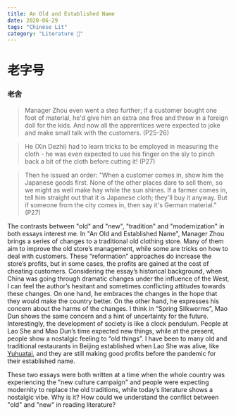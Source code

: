 ```yaml
---
title: An Old and Established Name
date: 2020-06-29
tags: "Chinese Lit"
category: "Literature 📖"
---
```


# 老字号

### 老舍

>   Manager Zhou even went a step further; if a customer bought one foot of material, he'd give him an extra one free and throw in a foreign doll for the kids. And now all the apprentices were expected to joke and make small talk with the customers. (P25-26)

>   He (Xin Dezhi) had to learn tricks to be employed in measuring the cloth - he was even expected to use his finger on the sly to pinch back a bit of the cloth before cutting it! (P27)

>   Then he issued an order: "When a customer comes in, show him the Japanese goods first. None of the other places dare to sell them, so we might as well make hay while the sun shines. If a farmer comes in, tell him straight out that it is Japanese cloth; they'll buy it anyway. But if someone from the city comes in, then say it's German material." (P27)

The contrasts between "old" and "new", "tradition" and "modernization" in both essays interest me. In "An Old and Established Name", Manager Zhou brings a series of changes to a traditional old clothing store. Many of them aim to improve the old store’s management, while some are tricks on how to deal with customers. These “reformation” approaches do increase the store’s profits, but in some cases, the profits are gained at the cost of cheating customers. Considering the essay’s historical background, when China was going through dramatic changes under the influence of the West, I can feel the author’s hesitant and sometimes conflicting attitudes towards these changes. On one hand, he embraces the changes in the hope that they would make the country better. On the other hand, he expresses his concern about the harms of the changes. I think in “Spring Silkworms”, Mao Dun shows the same concern and a hint of uncertainty for the future. Interestingly, the development of society is like a clock pendulum. People at Lao She and Mao Dun’s time expected new things, while at the present, people show a nostalgic feeling to “old things”. I have been to many old and traditional restaurants in Beijing established when Lao She was alive, like  [Yuhuatai](https://baike.baidu.com/item/北京玉华台), and they are still making good profits before the pandemic for their established name. 

These two essays were both written at a time when the whole country was experiencing the "new culture campaign" and people were expecting modernity to replace the old traditions, while today’s literature shows a nostalgic vibe. Why is it? How could we understand the conflict between "old" and "new" in reading literature? 

